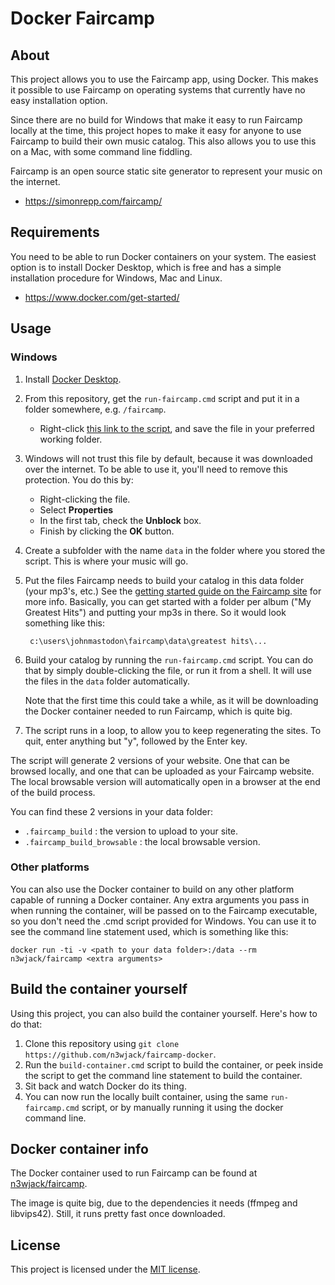 # Docker Faircamp

## About

This project allows you to use the Faircamp app, using Docker. This makes it possible to use Faircamp on operating systems that currently have no easy installation option.

Since there are no build for Windows that make it easy to run Faircamp locally at the time, this project hopes to make it easy for anyone to use Faircamp to build their own music catalog. This also allows you to use this on a Mac, with some command line fiddling.

Faircamp is an open source static site generator to represent your music on the internet.
- https://simonrepp.com/faircamp/

## Requirements

You need to be able to run Docker containers on your system.
The easiest option is to install Docker Desktop, which is free and has a simple installation procedure for Windows, Mac and Linux.
- https://www.docker.com/get-started/

## Usage

### Windows

1. Install [Docker Desktop](https://www.docker.com/get-started/).
2. From this repository, get the `run-faircamp.cmd` script and put it in a folder somewhere, e.g. `/faircamp`.
   - Right-click [this link to the script](https://github.com/n3wjack/faircamp-docker/raw/main/run-faircamp.cmd), and save the file in your preferred working folder.
3. Windows will not trust this file by default, because it was downloaded over the internet. To be able to use it, you'll need to remove this protection.
   You do this by:
   - Right-clicking the file.
   - Select **Properties**
   - In the first tab, check the **Unblock** box.
   - Finish by clicking the **OK** button.
3. Create a subfolder with the name `data` in the folder where you stored the script. This is where your music will go.
4. Put the files Faircamp needs to build your catalog in this data folder (your mp3's, etc.) See the [getting started guide on the Faircamp site](https://simonrepp.com/faircamp/manual/getting-started.html) for more info.
   Basically, you can get started with a folder per album ("My Greatest Hits") and putting your mp3s in there.
   So it would look something like this:

        c:\users\johnmastodon\faircamp\data\greatest hits\...

5. Build your catalog by running the `run-faircamp.cmd` script. You can do that by simply double-clicking the file, or run it from a shell. It will use the files in the `data` folder automatically.
   
   Note that the first time this could take a while, as it will be downloading the Docker container needed to run Faircamp, which is quite big.
6. The script runs in a loop, to allow you to keep regenerating the sites. To quit, enter anything but "y", followed by the Enter key.

The script will generate 2 versions of your website. One that can be browsed locally, and one that can be uploaded as your Faircamp website.
The local browsable version will automatically open in a browser at the end of the build process.

You can find these 2 versions in your data folder:
- `.faircamp_build` : the version to upload to your site.
- `.faircamp_build_browsable` : the local browsable version.

### Other platforms

You can also use the Docker container to build on any other platform capable of running a Docker container. Any extra arguments you pass in when running the container, will be passed on to the Faircamp executable, so you don't need the .cmd script provided for Windows. You can use it to see the command line statement used, which is something like this:

    docker run -ti -v <path to your data folder>:/data --rm n3wjack/faircamp <extra arguments>

## Build the container yourself 

Using this project, you can also build the container yourself.
Here's how to do that:

1. Clone this repository using `git clone https://github.com/n3wjack/faircamp-docker`.
2. Run the `build-container.cmd` script to build the container, or peek inside the script to get the command line statement to build the container.
3. Sit back and watch Docker do its thing.
4. You can now run the locally built container, using the same `run-faircamp.cmd` script, or by manually running it using the docker command line.

## Docker container info

The Docker container used to run Faircamp can be found at [n3wjack/faircamp](https://hub.docker.com/r/n3wjack/faircamp).

The image is quite big, due to the dependencies it needs (ffmpeg and libvips42). Still, it runs pretty fast once downloaded.

## License

This project is licensed under the [MIT license](https://github.com/n3wjack/faircamp-docker/blob/main/LICENSE).


